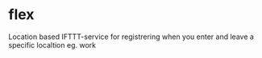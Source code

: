 # flex
Location based IFTTT-service for registrering when you enter and leave a specific localtion eg. work
